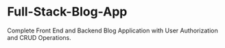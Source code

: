 # Full-Stack-Blog-App
Complete Front End and Backend Blog Application with User Authorization and CRUD Operations.
